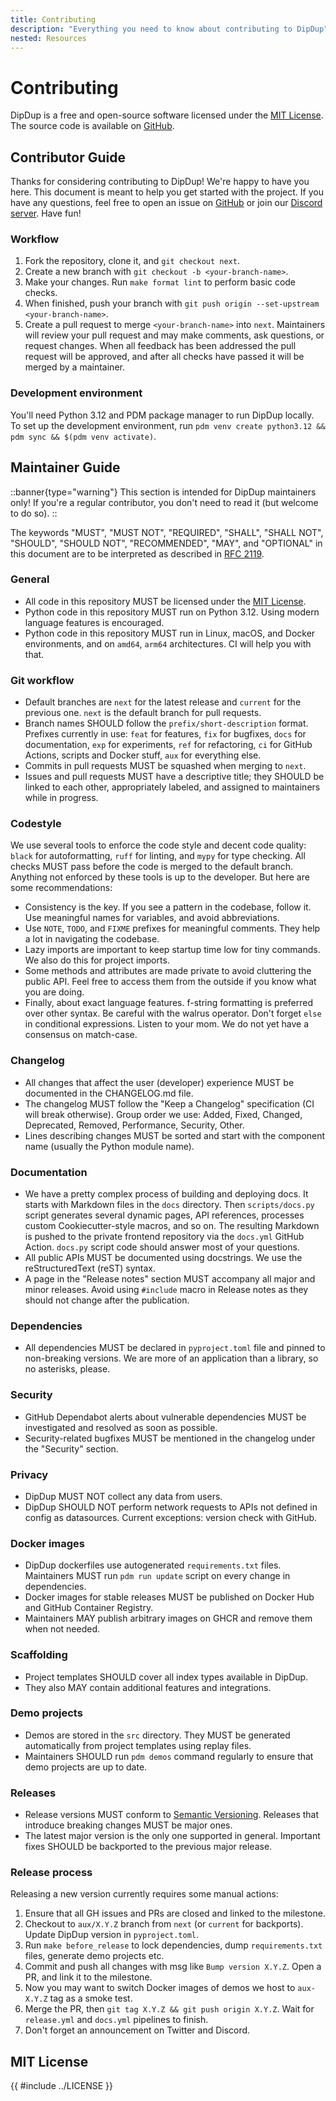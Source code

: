 ```yaml
---
title: Contributing
description: "Everything you need to know about contributing to DipDup"
nested: Resources
---
```


# Contributing

DipDup is a free and open-source software licensed under the [MIT License](#mit-license). The source code is available on [GitHub](https://github.com/dipdup-io/dipdup).

## Contributor Guide

Thanks for considering contributing to DipDup! We're happy to have you here. This document is meant to help you get started with the project. If you have any questions, feel free to open an issue on [GitHub](https://github.com/dipdup-io/dipdup/issues/new/choose) or join our [Discord server](https://discord.gg/aG8XKuwsQd). Have fun!

### Workflow

1. Fork the repository, clone it, and `git checkout next`.
2. Create a new branch with `git checkout -b <your-branch-name>`.
3. Make your changes. Run `make format lint` to perform basic code checks.
4. When finished, push your branch with `git push origin --set-upstream <your-branch-name>`.
5. Create a pull request to merge `<your-branch-name>` into `next`. Maintainers will review your pull request and may make comments, ask questions, or request changes. When all feedback has been addressed the pull request will be approved, and after all checks have passed it will be merged by a maintainer.

### Development environment

You'll need Python 3.12 and PDM package manager to run DipDup locally. To set up the development environment, run `pdm venv create python3.12 && pdm sync && $(pdm venv activate)`.

## Maintainer Guide

::banner{type="warning"}
This section is intended for DipDup maintainers only! If you're a regular contributor, you don't need to read it (but welcome to do so).
::

The keywords "MUST", "MUST NOT", "REQUIRED", "SHALL", "SHALL NOT", "SHOULD", "SHOULD NOT", "RECOMMENDED", "MAY", and "OPTIONAL" in this document are to be interpreted as described in [RFC 2119](https://www.ietf.org/rfc/rfc2119.txt).

### General

- All code in this repository MUST be licensed under the [MIT License](#mit-license).
- Python code in this repository MUST run on Python 3.12. Using modern language features is encouraged.
- Python code in this repository MUST run in Linux, macOS, and Docker environments, and on `amd64`, `arm64` architectures. CI will help you with that.

### Git workflow

- Default branches are `next` for the latest release and `current` for the previous one. `next` is the default branch for pull requests.
- Branch names SHOULD follow the `prefix/short-description` format. Prefixes currently in use: `feat` for features, `fix` for bugfixes, `docs` for documentation, `exp` for experiments, `ref` for refactoring, `ci` for GitHub Actions, scripts and Docker stuff, `aux` for everything else.
- Commits in pull requests MUST be squashed when merging to `next`.
- Issues and pull requests MUST have a descriptive title; they SHOULD be linked to each other, appropriately labeled, and assigned to maintainers while in progress.

### Codestyle

We use several tools to enforce the code style and decent code quality: `black` for autoformatting, `ruff` for linting, and `mypy` for type checking. All checks MUST pass before the code is merged to the default branch. Anything not enforced by these tools is up to the developer. But here are some recommendations:

- Consistency is the key. If you see a pattern in the codebase, follow it. Use meaningful names for variables, and avoid abbreviations.
- Use `NOTE`, `TODO`, and `FIXME` prefixes for meaningful comments. They help a lot in navigating the codebase.
- Lazy imports are important to keep startup time low for tiny commands. We also do this for project imports.
- Some methods and attributes are made private to avoid cluttering the public API. Feel free to access them from the outside if you know what you are doing.
- Finally, about exact language features. f-string formatting is preferred over other syntax. Be careful with the walrus operator. Don't forget `else` in conditional expressions. Listen to your mom. We do not yet have a consensus on match-case.

### Changelog

- All changes that affect the user (developer) experience MUST be documented in the CHANGELOG.md file.
- The changelog MUST follow the "Keep a Changelog" specification (CI will break otherwise). Group order we use: Added, Fixed, Changed, Deprecated, Removed, Performance, Security, Other.
- Lines describing changes MUST be sorted and start with the component name (usually the Python module name).

### Documentation

- We have a pretty complex process of building and deploying docs. It starts with Markdown files in the `docs` directory. Then `scripts/docs.py` script generates several dynamic pages, API references, processes custom Cookiecutter-style macros, and so on. The resulting Markdown is pushed to the private frontend repository via the `docs.yml` GitHub Action. `docs.py` script code should answer most of your questions.
- All public APIs MUST be documented using docstrings. We use the reStructuredText (reST) syntax.
- A page in the "Release notes" section MUST accompany all major and minor releases. Avoid using `#include` macro in Release notes as they should not change after the publication.

### Dependencies

- All dependencies MUST be declared in `pyproject.toml` file and pinned to non-breaking versions. We are more of an application than a library, so no asterisks, please.

### Security

- GitHub Dependabot alerts about vulnerable dependencies MUST be investigated and resolved as soon as possible.
- Security-related bugfixes MUST be mentioned in the changelog under the "Security" section.

### Privacy

- DipDup MUST NOT collect any data from users.
- DipDup SHOULD NOT perform network requests to APIs not defined in config as datasources. Current exceptions: version check with GitHub.

### Docker images

- DipDup dockerfiles use autogenerated `requirements.txt` files. Maintainers MUST run `pdm run update` script on every change in dependencies.
- Docker images for stable releases MUST be published on Docker Hub and GitHub Container Registry.
- Maintainers MAY publish arbitrary images on GHCR and remove them when not needed.

### Scaffolding

- Project templates SHOULD cover all index types available in DipDup.
- They also MAY contain additional features and integrations.

### Demo projects

- Demos are stored in the `src` directory. They MUST be generated automatically from project templates using replay files.
- Maintainers SHOULD run `pdm demos` command regularly to ensure that demo projects are up to date.

### Releases

- Release versions MUST conform to [Semantic Versioning](https://semver.org/). Releases that introduce breaking changes MUST be major ones.
- The latest major version is the only one supported in general. Important fixes SHOULD be backported to the previous major release.

### Release process

Releasing a new version currently requires some manual actions:

1. Ensure that all GH issues and PRs are closed and linked to the milestone.
2. Checkout to `aux/X.Y.Z` branch from `next` (or `current` for backports). Update DipDup version in `pyproject.toml`.
3. Run `make before_release` to lock dependencies, dump `requirements.txt` files, generate demo projects etc.
4. Commit and push all changes with msg like `Bump version X.Y.Z`. Open a PR, and link it to the milestone.
5. Now you may want to switch Docker images of demos we host to `aux-X.Y.Z` tag as a smoke test.
6. Merge the PR, then `git tag X.Y.Z && git push origin X.Y.Z`. Wait for `release.yml` and `docs.yml` pipelines to finish.
7. Don't forget an announcement on Twitter and Discord.

## MIT License

<!-- markdownlint-disable first-line-h1 -->
{{ #include ../LICENSE }}
